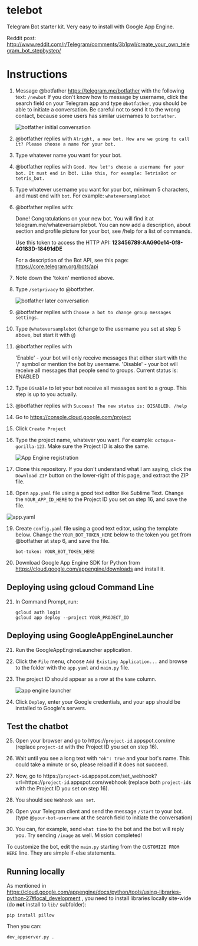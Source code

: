 # telebot
Telegram Bot starter kit. Very easy to install with Google App Engine.

Reddit post: http://www.reddit.com/r/Telegram/comments/3b1pwl/create_your_own_telegram_bot_stepbystep/

Instructions
============

1. Message @botfather https://telegram.me/botfather with the following text: `/newbot`
   If you don't know how to message by username, click the search field on your Telegram app and type `@botfather`, you should be able to initiate a conversation. Be careful not to send it to the wrong contact, because some users has similar usernames to `botfather`.
   
   ![botfather initial conversation](http://i.imgur.com/pGOtOcj.png)

2. @botfather replies with `Alright, a new bot. How are we going to call it? Please choose a name for your bot.`

3. Type whatever name you want for your bot.

4. @botfather replies with `Good. Now let's choose a username for your bot. It must end in `bot`. Like this, for example: TetrisBot or tetris_bot.`

5. Type whatever username you want for your bot, minimum 5 characters, and must end with `bot`. For example: `whateversamplebot` 

6. @botfather replies with:

    Done! Congratulations on your new bot. You will find it at telegram.me/whateversamplebot. You can now add a description, about section and profile picture for your bot, see /help for a list of commands.

    Use this token to access the HTTP API:
    <b>123456789:AAG90e14-0f8-40183D-18491dDE</b>

    For a description of the Bot API, see this page: https://core.telegram.org/bots/api
    
7. Note down the 'token' mentioned above.

8. Type `/setprivacy` to @botfather.

   ![botfather later conversation](http://i.imgur.com/ZrRdaa0.png)

9. @botfather replies with `Choose a bot to change group messages settings.`

10. Type `@whateversamplebot` (change to the username you set at step 5 above, but start it with `@`)

11. @botfather replies with

    'Enable' - your bot will only receive messages that either start with the '/' symbol or mention the bot by username.
    'Disable' - your bot will receive all messages that people send to groups.
    Current status is: ENABLED
    
12. Type `Disable` to let your bot receive all messages sent to a group. This step is up to you actually.

13. @botfather replies with `Success! The new status is: DISABLED. /help`

14. Go to https://console.cloud.google.com/project

15. Click `Create Project`

16. Type the project name, whatever you want. For example: `octopus-gorilla-123`. Make sure the Project ID is also the same.

    ![App Engine registration](http://i.imgur.com/mxw8owO.png)
    
17. Clone this repository. If you don't understand what I am saying, click the `Download ZIP` button on the lower-right of this page, and extract the ZIP file.

18. Open `app.yaml` file using a good text editor like Sublime Text. Change the `YOUR_APP_ID_HERE` to the Project ID you set on step 16, and save the file.

   ![app.yaml](http://i.imgur.com/m9yRwNw.png)

19. Create `config.yaml` file using a good text editor, using the template below. Change the `YOUR_BOT_TOKEN_HERE` below to the token you get from @botfather at step 6, and save the file.

        bot-token: YOUR_BOT_TOKEN_HERE

20. Download Google App Engine SDK for Python from https://cloud.google.com/appengine/downloads and install it.

## Deploying using gcloud Command Line

21. In Command Prompt, run:

        gcloud auth login
        gcloud app deploy --project YOUR_PROJECT_ID

## Deploying using GoogleAppEngineLauncher

21. Run the GoogleAppEngineLauncher application.

22. Click the `File` menu, choose `Add Existing Application...` and browse to the folder with the `app.yaml` and `main.py` file.

23. The project ID should appear as a row at the `Name` column.

    ![app engine launcher](http://i.imgur.com/SXr2Tz2.png)

24. Click `Deploy`, enter your Google credentials, and your app should be installed to Google's servers.

## Test the chatbot

25. Open your browser and go to https://`project-id`.appspot.com/me (replace `project-id` with the Project ID you set on step 16).

26. Wait until you see a long text with `"ok": true` and your bot's name. This could take a minute or so, please reload if it does not succeed.

27. Now, go to https://`project-id`.appspot.com/set_webhook?url=https://`project-id`.appspot.com/webhook (replace both `project-id`s with the Project ID you set on step 16).

28. You should see `Webhook was set`.

29. Open your Telegram client and send the message `/start` to your bot. (type @`your-bot-username` at the search field to initiate the conversation)

30. You can, for example, send `what time` to the bot and the bot will reply you. Try sending `/image` as well. Mission completed!

To customize the bot, edit the `main.py` starting from the `CUSTOMIZE FROM HERE` line. They are simple if-else statements. 

## Running locally

As mentioned in https://cloud.google.com/appengine/docs/python/tools/using-libraries-python-27#local_development , you need to install libraries locally site-wide (do **not** install to `lib/` subfolder):

    pip install pillow

Then you can:

    dev_appserver.py .
